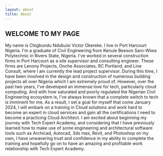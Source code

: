 ```yaml
---
layout: about
title: About
---
```


## WELCOME TO MY PAGE

My name is Chigbundu Ndubuisi Victor Okereke. I live in Port Harcourt Nigeria. 
I'm a graduate of Civil Engineering from Kenule Beeson Saro-Wiwa Polytechnic in Rivers State, Nigeria.
I've worked in several construction firms in Port Harcourt as a site supervisor and consulting engineer. These firms are Lenony Projects, Onche Associates, RC Portland, and Line Consult, where I am currently the lead project supervisor.
During this time, I have been involved in the design and construction of numerous building projects all over Nigeria which I am extremely proud of.
However, over the past two years, I've developed an immense love for tech, particularly cloud computing. And with how saturated and poorly regulated the Nigerian Civil Engineering ecosystem is, I've always known that a complete switch to tech is imminent for me. 
As a result, I set a goal for myself that come January 2024, I will embark on a training in Cloud solutions and work hard to become an expert in cloud services and gain all the certifications I need to become a practicing Cloud Architect.
I am excited about beginning my journey with Tech Expert Academy, and considering that I have previously learned how to make use of some engineering and architectural software tools such as Archicad, Autocad, 3ds max, Revit, and Photoshop on my own, I have unwavering trust and confidence in my ability to complete the training and hopefully go on to have an amazing and profitable work relationship with Tech Expert Academy.
